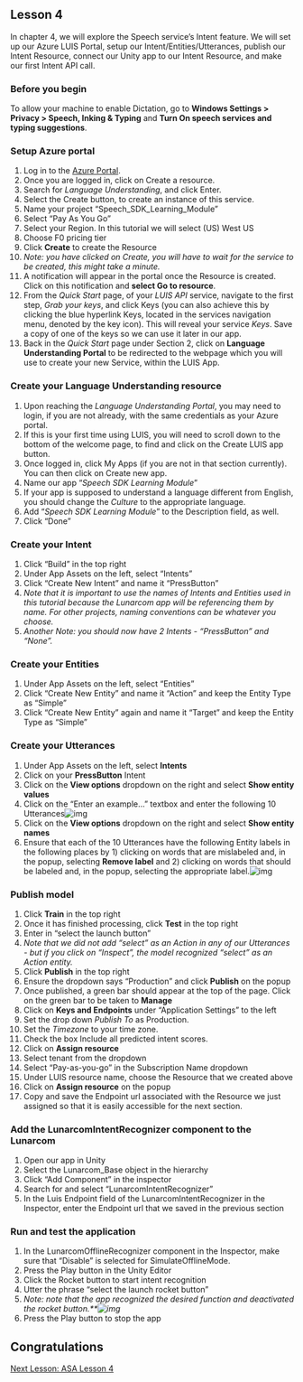 ## Lesson 4

In chapter 4, we will explore the Speech service’s Intent feature.  We will set up our Azure LUIS Portal, setup our Intent/Entities/Utterances, publish our Intent Resource, connect our Unity app to our Intent Resource, and make our first Intent API call.

### Before you begin

To allow your machine to enable Dictation, go to **Windows Settings > Privacy > Speech, Inking & Typing** and **Turn On speech services and typing suggestions**.

### Setup Azure portal

1. Log in to the [Azure Portal](https://portal.azure.com/).
2. Once you are logged in, click on Create a resource.
3. Search for *Language Understanding*, and click Enter.
4. Select the Create button, to create an instance of this service.
5. Name your project “Speech_SDK_Learning_Module”
6. Select “Pay As You Go”
7. Select your Region.  In this tutorial we will select (US) West US
8. Choose F0 pricing tier
9. Click **Create** to create the Resource
10. *Note: you have clicked on Create, you will have to wait for the service to be created, this might take a minute.*
11. A notification will appear in the portal once the Resource is created. Click on this notification and **select Go to resource**.
12. From the *Quick Start* page, of your *LUIS API* service, navigate to the first step, *Grab your keys*, and click Keys (you can also achieve this by clicking the blue hyperlink Keys, located in the services navigation menu, denoted by the key icon). This will reveal your service *Keys*. Save a copy of one of the keys so we can use it later in our app.
13. Back in the *Quick Start* page under Section 2, click on **Language Understanding Portal** to be redirected to the webpage which you will use to create your new Service, within the LUIS App.

### Create your Language Understanding resource

1. Upon reaching the *Language Understanding Portal*, you may need to login, if you are not already, with the same credentials as your Azure portal.
2. If this is your first time using LUIS, you will need to scroll down to the bottom of the welcome page, to find and click on the Create LUIS app button.
3. Once logged in, click My Apps (if you are not in that section currently). You can then click on Create new app.
4. Name our app “*Speech SDK Learning Module*”
5. If your app is supposed to understand a language different from English, you should change the *Culture* to the appropriate language.
6. Add “*Speech SDK Learning Module*” to the Description field, as well.
7. Click “Done”

### Create your Intent

1. Click “Build” in the top right
2. Under App Assets on the left, select “Intents”
3. Click “Create New Intent” and name it “PressButton” 
4. *Note that it is important to use the names of Intents and Entities used in this tutorial because the Lunarcom app will be referencing them by name.  For other projects, naming conventions can be whatever you choose.*
5. *Another Note: you should now have 2 Intents - “PressButton” and “None”.*

### Create your Entities

1. Under App Assets on the left, select “Entities”
2. Click “Create New Entity” and name it “Action” and keep the Entity Type as “Simple”
3. Click “Create New Entity” again and name it “Target” and keep the Entity Type as “Simple”

### Create your Utterances

1. Under App Assets on the left, select **Intents**
2. Click on your **PressButton** Intent
3. Click on the **View options** dropdown on the right and select **Show entity values**
4. Click on the “Enter an example…” textbox and enter the following 10 Utterances![img](https://lh4.googleusercontent.com/avdLMOXaDZSVAb7cEoLkvety7CdLOvYbrMO6Ru30JxLsYgLhDBumoWdHLBWLaEit0kyRJm7sq48zgLfJXGfdDmVL-isnLy16HmaIV1mLl_BdEXg3Qeu1lPckWt9gS1ILehld5cPp)
5. Click on the **View options** dropdown on the right and select **Show entity names**
6. Ensure that each of the 10 Utterances have the following Entity labels in the following places by 1) clicking on words that are mislabeled and, in the popup, selecting **Remove label** and 2) clicking on words that should be labeled and, in the popup, selecting the appropriate label.![img](https://lh3.googleusercontent.com/6tiFwohT_UgPvUPLmtt_wFrhaPDU7k32nx7_JmvUGdocsxdrSsKpOYvHJ-KHtsn-azl3V33efGX-_Af89_Dyj1m1wOFDB2slBUjk2sS5hbQdewzPwxQ5asfBQptfD5mn6hdt1_Bu)

### Publish model

1. Click **Train** in the top right
2. Once it has finished processing, click **Test** in the top right
3. Enter in “select the launch button”
4. *Note that we did not add “select” as an Action in any of our Utterances - but if you click on “Inspect”, the model recognized “select” as an Action entity.*
5. Click **Publish** in the top right
6. Ensure the dropdown says “Production” and click **Publish** on the popup
7. Once published, a green bar should appear at the top of the page.  Click on the green bar to be taken to **Manage**
8. Click on **Keys and Endpoints** under “Application Settings” to the left
9. Set the drop down *Publish To* as Production.
10. Set the *Timezone* to your time zone.
11. Check the box Include all predicted intent scores.
12. Click on **Assign resource**
13. Select tenant from the dropdown
14. Select “Pay-as-you-go” in the Subscription Name dropdown
15. Under LUIS resource name, choose the Resource that we created above
16. Click on **Assign resource** on the popup
17. Copy and save the Endpoint url associated with the Resource we just assigned so that it is easily accessible for the next section.

### Add the LunarcomIntentRecognizer component to the Lunarcom

1. Open our app in Unity
2. Select the Lunarcom_Base object in the hierarchy
3. Click “Add Component” in the inspector
4. Search for and select “LunarcomIntentRecognizer”
5. In the Luis Endpoint field of the LunarcomIntentRecognizer in the Inspector, enter the Endpoint url that we saved in the previous section

### Run and test the application

1. In the LunarcomOfflineRecognizer component in the Inspector, make sure that “Disable” is selected for SimulateOfflineMode.
2. Press the Play button in the Unity Editor
3. Click the Rocket button to start intent recognition
4. Utter the phrase “select the launch rocket button”
5. *Note: note that the app recognized the desired function and deactivated the rocket button.**![img](https://lh3.googleusercontent.com/l2y9tMzpQmBgnUip8ksgA3foK4qyN-upCnVHPFkL8wYW3DdKiQ5FOLDadJMIZtaLc8RGnTV0JFYxIDAR35UYmgQ2izc18VR9sb1mSCQUsX2IDumEZJyI39yvt-oH4c8SV7NtfQ8D)*
6. Press the Play button to stop the app

## Congratulations

[Next Lesson: ASA Lesson 4](mrlearning-base-ch4.md)

